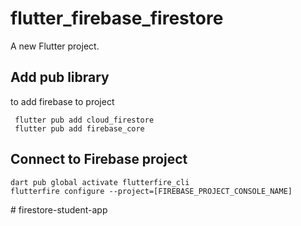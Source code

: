 # flutter_firebase_firestore

A new Flutter project.

## Add pub library

to add firebase to project

```
 flutter pub add cloud_firestore
 flutter pub add firebase_core
```

## Connect to Firebase project

```
dart pub global activate flutterfire_cli
flutterfire configure --project=[FIREBASE_PROJECT_CONSOLE_NAME]
```
#   f i r e s t o r e - s t u d e n t - a p p  
 